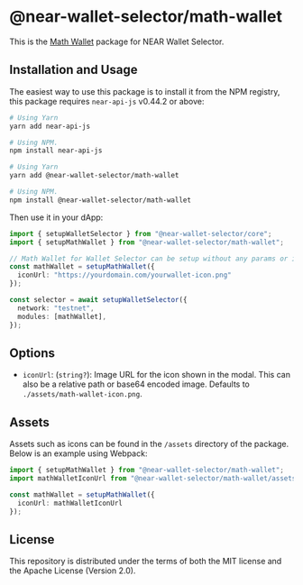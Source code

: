 # @near-wallet-selector/math-wallet

This is the [Math Wallet](https://chrome.google.com/webstore/detail/math-wallet/afbcbjpbpfadlkmhmclhkeeodmamcflc) package for NEAR Wallet Selector.

## Installation and Usage

The easiest way to use this package is to install it from the NPM registry, this package requires `near-api-js` v0.44.2 or above:

```bash
# Using Yarn
yarn add near-api-js

# Using NPM.
npm install near-api-js
```

```bash
# Using Yarn
yarn add @near-wallet-selector/math-wallet

# Using NPM.
npm install @near-wallet-selector/math-wallet
```

Then use it in your dApp:

```ts
import { setupWalletSelector } from "@near-wallet-selector/core";
import { setupMathWallet } from "@near-wallet-selector/math-wallet";

// Math Wallet for Wallet Selector can be setup without any params or it can take one optional param.
const mathWallet = setupMathWallet({
  iconUrl: "https://yourdomain.com/yourwallet-icon.png"
});

const selector = await setupWalletSelector({
  network: "testnet",
  modules: [mathWallet],
});
```

## Options

- `iconUrl`: (`string?`): Image URL for the icon shown in the modal. This can also be a relative path or base64 encoded image. Defaults to `./assets/math-wallet-icon.png`.

## Assets

Assets such as icons can be found in the `/assets` directory of the package. Below is an example using Webpack:

```ts
import { setupMathWallet } from "@near-wallet-selector/math-wallet";
import mathWalletIconUrl from "@near-wallet-selector/math-wallet/assets/math-wallet-icon.png";

const mathWallet = setupMathWallet({
  iconUrl: mathWalletIconUrl
});
```

## License

This repository is distributed under the terms of both the MIT license and the Apache License (Version 2.0).
